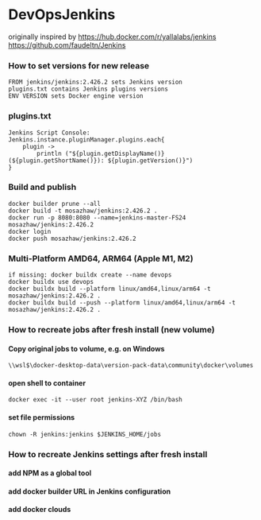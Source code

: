 # DevOpsJenkins

originally inspired by 
https://hub.docker.com/r/yallalabs/jenkins
https://github.com/faudeltn/Jenkins

### How to set versions for new release

    FROM jenkins/jenkins:2.426.2 sets Jenkins version
    plugins.txt contains Jenkins plugins versions
    ENV VERSION sets Docker engine version
    
### plugins.txt
    Jenkins Script Console:
    Jenkins.instance.pluginManager.plugins.each{
        plugin -> 
            println ("${plugin.getDisplayName()} (${plugin.getShortName()}): ${plugin.getVersion()}")
    }

### Build and publish

    docker builder prune --all
    docker build -t mosazhaw/jenkins:2.426.2 .
    docker run -p 8080:8080 --name=jenkins-master-FS24 mosazhaw/jenkins:2.426.2
    docker login
    docker push mosazhaw/jenkins:2.426.2

### Multi-Platform AMD64, ARM64 (Apple M1, M2)
    if missing: docker buildx create --name devops
    docker buildx use devops  
    docker buildx build --platform linux/amd64,linux/arm64 -t mosazhaw/jenkins:2.426.2 .
    docker buildx build --push --platform linux/amd64,linux/arm64 -t mosazhaw/jenkins:2.426.2 .

### How to recreate jobs after fresh install (new volume)
#### Copy original jobs to volume, e.g. on Windows 

    \\wsl$\docker-desktop-data\version-pack-data\community\docker\volumes

#### open shell to container 

    docker exec -it --user root jenkins-XYZ /bin/bash

#### set file permissions

    chown -R jenkins:jenkins $JENKINS_HOME/jobs

### How to recreate Jenkins settings after fresh install
#### add NPM as a global tool
#### add docker builder URL in Jenkins configuration
#### add docker clouds

